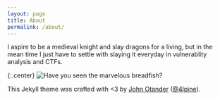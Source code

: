 ```yaml
---
layout: page
title: About
permalink: /about/
---
```


I aspire to be a medieval knight and slay dragons for a living, but in the mean time I just have to settle with slaying it everyday in vulnerablity analysis and CTFs.

{:.center}
![Have you seen the marvelous breadfish?](https://i.imgur.com/5LM4MLM.jpg)

This Jekyll theme was crafted with <3 by [John Otander](http://johnotander.com)
([@4lpine](https://twitter.com/4lpine)).
